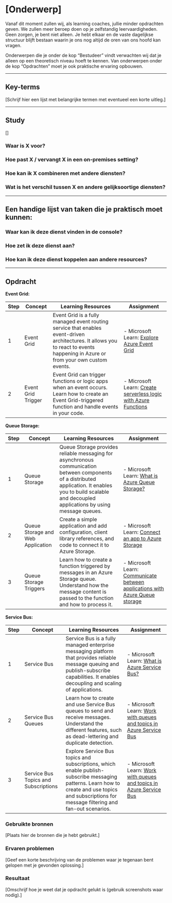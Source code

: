# [Onderwerp]
Vanaf dit moment zullen wij, als learning coaches, jullie minder opdrachten geven. We zullen meer beroep doen op je zelfstandig leervaardigheden. Geen zorgen, je bent niet alleen. Je hebt elkaar en de vaste dagelijkse structuur blijft bestaan waarin je ons nog altijd de oren van ons hoofd kan vragen.

Onderwerpen die je onder de kop “Bestudeer” vindt verwachten wij dat je alleen op een theoretisch niveau hoeft te kennen. Van onderwerpen onder de kop “Opdrachten” moet je ook praktische ervaring opbouwen.


---

## Key-terms
[Schrijf hier een lijst met belangrijke termen met eventueel een korte uitleg.]

---

## Study
[]
### Waar is X voor?
### Hoe past X / vervangt X in een on-premises setting?
### Hoe kan ik X combineren met andere diensten?
### Wat is het verschil tussen X en andere gelijksoortige diensten?

---

## Een handige lijst van taken die je praktisch moet kunnen:
### Waar kan ik deze dienst vinden in de console?

### Hoe zet ik deze dienst aan?
### Hoe kan ik deze dienst koppelen aan andere resources?

---

## Opdracht


**Event Grid:**

| Step | Concept | Learning Resources | Assignment |
|------|---------|--------------------|------------|
| 1    | Event Grid | Event Grid is a fully managed event routing service that enables event-driven architectures. It allows you to react to events happening in Azure or from your own custom events. | - Microsoft Learn: [Explore Azure Event Grid](https://learn.microsoft.com/en-us/training/modules/azure-event-grid/) | - Console Location: Azure portal, navigate to "Event Grid Topics" or "Event Grid Subscriptions" under the "Event Grid" category in the left-hand menu. <br>- Assignment: Create an Event Grid topic and subscription. Configure the topic to route events to a destination, such as a webhook or an Azure function. |
| 2    | Event Grid Trigger | Event Grid can trigger functions or logic apps when an event occurs. Learn how to create an Event Grid-triggered function and handle events in your code. | - Microsoft Learn: [Create serverless logic with Azure Functions](https://docs.microsoft.com/en-us/learn/modules/create-serverless-logic-with-azure-functions/) | - Console Location: Azure portal, navigate to your Function App > "Functions." Select a function and click on the "Integrate" tab to configure the Event Grid trigger. <br>- Assignment: Create an Azure Function with an Event Grid trigger. Handle events in your function and perform a desired action, such as logging or sending notifications. |


**Queue Storage:**

| Step | Concept | Learning Resources | Assignment |
|------|---------|--------------------|------------|
| 1    | Queue Storage | Queue Storage provides reliable messaging for asynchronous communication between components of a distributed application. It enables you to build scalable and decoupled applications by using message queues. | - Microsoft Learn: [What is Azure Queue Storage?](https://learn.microsoft.com/en-us/azure/storage/queues/storage-queues-introduction) | - Console Location: Azure portal, navigate to "Storage accounts" under the "Storage" category in the left-hand menu. Create or select a storage account, and go to the "Queues" section. <br>- Assignment: Create a new queue in Azure Queue Storage. Send messages to the queue using the Azure portal or the Azure Storage Explorer. |
| 2    | Queue Storage and Web Application | Create a simple application and add configuration, client library references, and code to connect it to Azure Storage. | - Microsoft Learn: [Connect an app to Azure Storage](https://learn.microsoft.com/en-us/training/modules/connect-an-app-to-azure-storage/) | - Console Location: Azure portal, navigate to your storage account > "Access keys" to get the connection string for your queue storage. <br>- Assignment: Create a simple web application (e.g., ASP.NET) that enqueues messages into Azure Queue Storage. Implement a separate worker process or an Azure Function that dequeues and processes the messages asynchronously. |
| 3    | Queue Storage Triggers | Learn how to create a function triggered by messages in an Azure Storage queue. Understand how the message content is passed to the function and how to process it. | - Microsoft Learn: [Communicate between applications with Azure Queue storage](https://learn.microsoft.com/en-us/training/modules/communicate-between-apps-with-azure-queue-storage/?source=recommendations) | - Console Location: Azure portal, navigate to your Function App > "Functions." Select a function and click on the "Integrate" tab to configure the queue trigger. <br>- Assignment: Create an Azure Function triggered by new messages in the Azure Storage queue. Retrieve and process the messages within the function code. |

**Service Bus:**

| Step | Concept | Learning Resources | Assignment |
|------|---------|--------------------|------------|
| 1    | Service Bus | Service Bus is a fully managed enterprise messaging platform that provides reliable message queuing and publish-subscribe capabilities. It enables decoupling and scaling of applications. | - Microsoft Learn: [What is Azure Service Bus?](https://learn.microsoft.com/en-us/azure/service-bus-messaging/service-bus-messaging-overview) | - Console Location: Azure portal, navigate to "Service Bus" under the "Messaging" category in the left-hand menu. <br>- Assignment: Create a new Service Bus namespace. Familiarize yourself with the different components, such as queues, topics, and subscriptions. |
| 2    | Service Bus Queues | Learn how to create and use Service Bus queues to send and receive messages. Understand the different features, such as dead-lettering and duplicate detection. | - Microsoft Learn: [Work with queues and topics in Azure Service Bus](https://docs.microsoft.com/en-us/learn/modules/work-with-queues-topics-service-bus/) | - Console Location: Azure portal, navigate to your Service Bus namespace > "Queues" to create and manage queues. <br>- Assignment: Create a new Service Bus queue. Send messages to the queue using the portal or the Service Bus SDK. Write a receiver application that receives and processes the messages from the queue. |
| 3    | Service Bus Topics and Subscriptions | Explore Service Bus topics and subscriptions, which enable publish-subscribe messaging patterns. Learn how to create and use topics and subscriptions for message filtering and fan-out scenarios. | - Microsoft Learn: [Work with queues and topics in Azure Service Bus](https://docs.microsoft.com/en-us/learn/modules/work-with-queues-topics-service-bus/) | - Console Location: Azure portal, navigate to your Service Bus namespace > "Topics" to create and manage topics. <br>- Assignment: Create a new Service Bus topic and multiple subscriptions. Publish messages to the topic with different message properties and use subscription filters to receive specific messages. Implement receivers for the subscriptions that handle the incoming messages. |


### Gebruikte bronnen
[Plaats hier de bronnen die je hebt gebruikt.]

### Ervaren problemen
[Geef een korte beschrijving van de problemen waar je tegenaan bent gelopen met je gevonden oplossing.]

### Resultaat
[Omschrijf hoe je weet dat je opdracht gelukt is (gebruik screenshots waar nodig).]
